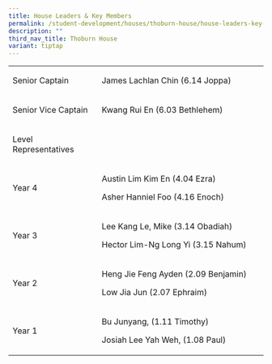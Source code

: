 ```yaml
---
title: House Leaders & Key Members
permalink: /student-development/houses/thoburn-house/house-leaders-key-members/
description: ""
third_nav_title: Thoburn House
variant: tiptap
---
```

<table width="614">
<tbody>
<tr>
<td width="181">
<p>Senior Captain</p>
</td>
<td width="433">
<p>James Lachlan Chin (6.14 Joppa)</p>
</td>
</tr>
<tr>
<td width="181">
<p>Senior Vice Captain</p>
</td>
<td width="433">
<p>Kwang Rui En (6.03 Bethlehem)</p>
</td>
</tr>
<tr>
<td width="181">
<p>Level Representatives</p>
</td>
<td width="433">
</td>
</tr>
<tr>
<td width="181">
<p>Year 4</p>
</td>
<td width="433">
<p>Austin Lim Kim En (4.04 Ezra)</p>
<p>Asher Hanniel Foo (4.16 Enoch)</p>
</td>
</tr>
<tr>
<td width="181">
<p>Year 3</p>
</td>
<td width="433">
<p>Lee Kang Le, Mike (3.14 Obadiah)</p>
<p>Hector Lim-Ng Long Yi (3.15 Nahum)</p>
</td>
</tr>
<tr>
<td width="181">
<p>Year 2</p>
</td>
<td width="433">
<p>Heng Jie Feng Ayden (2.09 Benjamin)</p>
<p>Low Jia Jun (2.07 Ephraim)</p>
</td>
</tr>
<tr>
<td width="181">
<p>Year 1</p>
</td>
<td width="433">
<p>Bu Junyang, (1.11 Timothy)</p>
<p>Josiah Lee Yah Weh, (1.08 Paul)</p>
</td>
</tr>
</tbody>
</table>